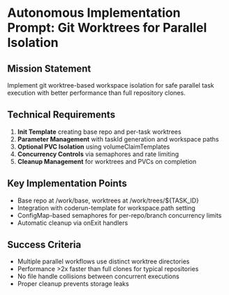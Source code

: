 # Autonomous Implementation Prompt: Git Worktrees for Parallel Isolation

## Mission Statement
Implement git worktree-based workspace isolation for safe parallel task execution with better performance than full repository clones.

## Technical Requirements
1. **Init Template** creating base repo and per-task worktrees
2. **Parameter Management** with taskId generation and workspace paths
3. **Optional PVC Isolation** using volumeClaimTemplates
4. **Concurrency Controls** via semaphores and rate limiting
5. **Cleanup Management** for worktrees and PVCs on completion

## Key Implementation Points
- Base repo at /work/base, worktrees at /work/trees/${TASK_ID}
- Integration with coderun-template for workspace.path setting
- ConfigMap-based semaphores for per-repo/branch concurrency limits
- Automatic cleanup via onExit handlers

## Success Criteria
- Multiple parallel workflows use distinct worktree directories
- Performance >2x faster than full clones for typical repositories
- No file handle collisions between concurrent executions
- Proper cleanup prevents storage leaks